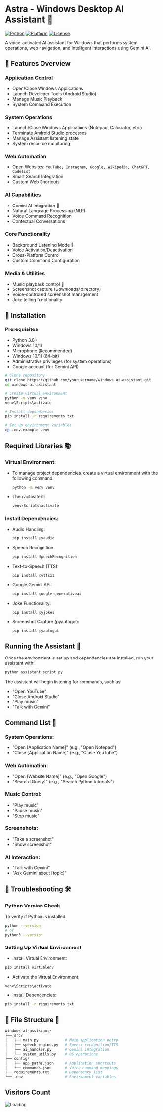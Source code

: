 # Astra - Windows Desktop AI Assistant 🤖

[![Python](https://img.shields.io/badge/Python-3.8%2B-blue?logo=python)](https://python.org)
[![Platform](https://img.shields.io/badge/Platform-Windows%2010%2B-lightgrey)](https://www.microsoft.com/windows)
[![License](https://img.shields.io/badge/License-MIT-green)](LICENSE)

A voice-activated AI assistant for Windows that performs system operations, web navigation, and intelligent interactions using Gemini AI.

## 🌟 Features Overview

### **Application Control**
- Open/Close Windows Applications
- Launch Developer Tools (Android Studio)
- Manage Music Playback
- System Command Execution

### **System Operations**
- Launch/Close Windows Applications (Notepad, Calculator, etc.)
- Terminate Android Studio processes
- Manage Assistant listening state
- System resource monitoring

### **Web Automation**
- Open Websites: 
  `YouTube, Instagram, Google, Wikipedia, ChatGPT, Codelist`
- Smart Search Integration
- Custom Web Shortcuts

### **AI Capabilities**
- Gemini AI Integration 🧠
- Natural Language Processing (NLP)
- Voice Command Recognition
- Contextual Conversations

### **Core Functionality**
- Background Listening Mode 🎤
- Voice Activation/Deactivation
- Cross-Platform Control
- Custom Command Configuration

### **Media & Utilities**
- Music playback control 🎤
- Screenshot capture (Downloads/ directory)
- Voice-controlled screenshot management
- Joke telling functionality

## 🚀 Installation

### **Prerequisites**
- Python 3.8+
- Windows 10/11
- Microphone (Recommended)
- Windows 10/11 (64-bit)
- Administrative privileges (for system operations)
- Google account (for Gemini API)

```bash
# Clone repository
git clone https://github.com/yourusername/windows-ai-assistant.git
cd windows-ai-assistant

# Create virtual environment
python -m venv venv
venv\Scripts\activate

# Install dependencies
pip install -r requirements.txt

# Set up environment variables
cp .env.example .env
```


## Required Libraries 📚

### **Virtual Environment:**
- To manage project dependencies, create a virtual environment with the following command:
  ```bash
  python -m venv venv
  ```
- Then activate it:
  ```bash
  venv\Scripts\activate
  ```
### **Install Dependencies:**
- Audio Handling:
  ```bash
  pip install pyaudio
  ```
- Speech Recognition:
  ```bash
  pip install SpeechRecognition
  ```
- Text-to-Speech (TTS):
  ```bash
  pip install pyttsx3
  ```
- Google Gemini API:
  ```bash
  pip install google-generativeai
  ```
- Joke Functionality:
  ```bash
  pip install pyjokes
  ```
- Screenshot Capture (pyautogui):
  ```bash
  pip install pyautogui
  ```

## Running the Assistant 🎤
Once the environment is set up and dependencies are installed, run your assistant with:
```bash
python assistant_script.py
```
The assistant will begin listening for commands, such as:
- "Open YouTube"
- "Close Android Studio"
- "Play music"
- "Talk with Gemini"
  
## Command List 📜

### **System Operations:**
- "Open [Application Name]" (e.g., "Open Notepad")
- "Close [Application Name]" (e.g., "Close YouTube")

### **Web Automation:**
- "Open [Website Name]" (e.g., "Open Google")
- "Search [Query]" (e.g., "Search Python tutorials")

### **Music Control:**
- "Play music"
- "Pause music"
- "Stop music"

### **Screenshots:**
- "Take a screenshot"
- "Show screenshot"

### **AI Interaction:**
- "Talk with Gemini"
- "Ask Gemini about [topic]"

## 🌟 Troubleshooting 🛠️

### **Python Version Check**
To verify if Python is installed:
```bash
python --version
# or
python3 --version
```

### **Setting Up Virtual Environment**

- Install Virtual Environment:
```bash
pip install virtualenv
```

- Activate the Virtual Environment:
```bash
venv\Scripts\activate
```

- Install Dependencies:
```bash
pip install -r requirements.txt
```

## 🌟 File Structure 📂
```bash
windows-ai-assistant/
├── src/
│   ├── main.py            # Main application entry
│   ├── speech_engine.py   # Speech recognition/TTS
│   ├── ai_handler.py      # Gemini integration
│   └── system_utils.py    # OS operations
├── config/
│   ├── app_paths.json     # Application shortcuts
│   └── commands.json      # Voice command mappings
├── requirements.txt       # Dependency list
└── .env                   # Environment variables
```

## Visitors Count

<img align="left" src = "https://profile-counter.glitch.me/AI_Assistance/count.svg" alt ="Loading">
